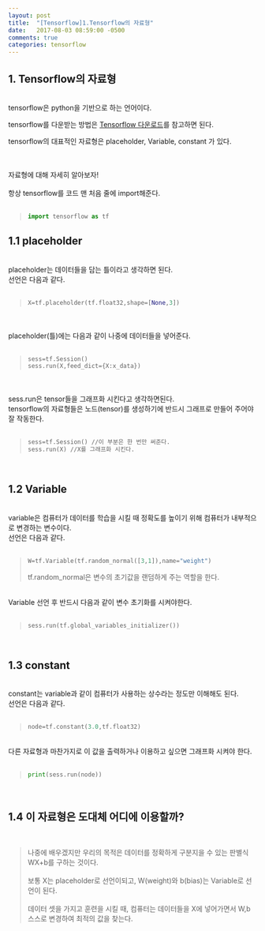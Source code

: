 ```yaml
---
layout: post
title:  "[Tensorflow]1.Tensorflow의 자료형"
date:   2017-08-03 08:59:00 -0500
comments: true
categories: tensorflow
---
```


## 1. Tensorflow의 자료형
<br>
tensorflow은 python을 기반으로 하는 언어이다.

tensorflow를 다운받는 방법은 [Tensorflow 다운로드](http://www.tensorflow.org/install/)를 참고하면 된다.

tensorflow의 대표적인 자료형은 placeholder, Variable, constant 가 있다. 

<br>
<br>
자료형에 대해 자세히 알아보자!
<br>
<br>
항상 tensorflow를 코드 맨 처음 줄에 import해준다.
<br><br>

>```python
>import tensorflow as tf
>```


## 1.1 placeholder 
<br>  
placeholder는 데이터들을 담는 틀이라고 생각하면 된다.
<br>
선언은 다음과 같다.
<br><br>

>```python
>X=tf.placeholder(tf.float32,shape=[None,3])
>```

<br>
<br>
placeholder(틀)에는 다음과 같이 나중에 데이터들을 넣어준다.
<br><br>

>```python
>sess=tf.Session()
>sess.run(X,feed_dict={X:x_data})
>```

<br>
<br>
sess.run은 tensor들을 그래프화 시킨다고 생각하면된다.
<br>
tensorflow의 자료형들은 노드(tensor)를 생성하기에 반드시 그래프로 만들어 주어야 잘 작동한다.
<br><br>

>```python
>sess=tf.Session() //이 부분은 한 번만 써준다.
>sess.run(X) //X를 그래프화 시킨다.
>```
<br>

## 1.2 Variable
<br>
variable은 컴퓨터가 데이터를 학습을 시킬 때 정확도를 높이기 위해 컴퓨터가 내부적으로 변경하는 변수이다.
<br>
선언은 다음과 같다.
<br><br>

>```python
>W=tf.Variable(tf.random_normal([3,1]),name="weight")
>```
>tf.random_normal은 변수의 초기값을 랜덤하게 주는 역할을 한다.

<br>
Variable 선언 후 반드시 다음과 같이 변수 초기화를 시켜야한다.
<br><br>

>```python
>sess.run(tf.global_variables_initializer())
>```
<br>

## 1.3 constant
<br>
constant는 variable과 같이 컴퓨터가 사용하는 상수라는 정도만 이해해도 된다.
<br>
선언은 다음과 같다.
<br><br>

>```python
>node=tf.constant(3.0,tf.float32)
>```

<br>
다른 자료형과 마찬가지로 이 값을 출력하거나 이용하고 싶으면 그래프화 시켜야 한다.
<br><br>

>```python
>print(sess.run(node))
>```
<br>

## 1.4 이 자료형은 도대체 어디에 이용할까?
<br>

>나중에 배우겠지만 우리의 목적은 데이터를 정확하게 구분지을 수 있는 판별식 WX+b를 구하는 것이다.<br><br>
>보통 X는 placeholder로 선언이되고, W(weight)와 b(bias)는 Variable로 선언이 된다.<br><br>
>데이터 셋을 가지고 훈련을 시킬 때, 컴퓨터는 데이터들을 X에 넣어가면서 W,b 스스로 변경하여 최적의 값을 찾는다.


